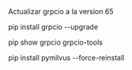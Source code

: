 Actualizar grpcio a la version 65

pip install grpcio --upgrade

pip show grpcio grpcio-tools

pip install pymilvus --force-reinstall